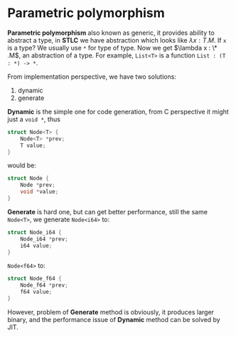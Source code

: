 # Parametric polymorphism

**Parametric polymorphism** also known as generic, it provides ability to abstract a type, in **STLC** we have abstraction which looks like $\lambda x : T .M$. If `x` is a type? We usually use `*` for type of type. Now we get $\lambda x : \* .M$, an abstraction of a type. For example, `List<T>` is a function `List : (T : *) -> *`.

From implementation perspective, we have two solutions:

1. dynamic
2. generate

**Dynamic** is the simple one for code generation, from C perspective it might just a `void *`, thus

```c
struct Node<T> {
    Node<T> *prev;
    T value;
}
```

would be:

```c
struct Node {
    Node *prev;
    void *value;
}
```

**Generate** is hard one, but can get better performance, still the same `Node<T>`, we generate `Node<i64>` to:

```c
struct Node_i64 {
    Node_i64 *prev;
    i64 value;
}
```

`Node<f64>` to:

```c
struct Node_f64 {
    Node_f64 *prev;
    f64 value;
}
```

However, problem of **Generate** method is obviously, it produces larger binary, and the performance issue of **Dynamic** method can be solved by JIT.
